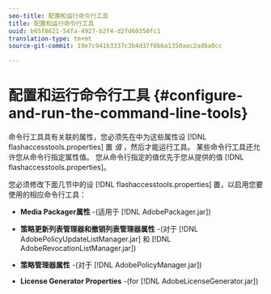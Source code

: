 ```yaml
---
seo-title: 配置和运行命令行工具
title: 配置和运行命令行工具
uuid: b65f8621-54fa-4927-b2f4-d2fd60350fc1
translation-type: tm+mt
source-git-commit: 19e7c941b3337c3b4d37f0b6a1350aac2ad8a0cc

---
```



# 配置和运行命令行工具 {#configure-and-run-the-command-line-tools}

命令行工具具有关联的属性，您必须先在中为这些属性设 [!DNL flashaccesstools.properties] 置 *值* ，然后才能运行工具。 某些命令行工具还允许您从命令行指定属性值。 您从命令行指定的值优先于您从提供的值 [!DNL flashaccesstools.properties]。

您必须修改下面几节中的设 [!DNL flashaccesstools.properties] 置，以启用您要使用的相应命令行工具：

* **Media Packager属性** -(适用于 [!DNL AdobePackager.jar])

* **策略更新列表管理器和撤销列表管理器属性** -(对于 [!DNL AdobePolicyUpdateListManager.jar] 和 [!DNL AdobeRevocationListManager.jar])

* **策略管理器属性** -(对于 [!DNL AdobePolicyManager.jar])

* **License Generator Properties** -(for [!DNL AdobeLicenseGenerator.jar])